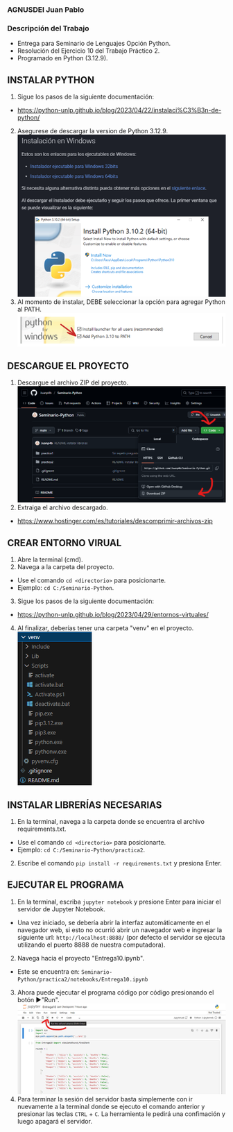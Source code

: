 ### AGNUSDEI Juan Pablo

### Descripción del Trabajo
- Entrega para Seminario de Lenguajes Opción Python.
- Resolución del Ejercicio 10 del Trabajo Práctico 2.
- Programado en Python (3.12.9).

## INSTALAR PYTHON
1. Sigue los pasos de la siguiente documentación:
  - https://python-unlp.github.io/blog/2023/04/22/instalaci%C3%B3n-de-python/
2. Asegurese de descargar la version de Python 3.12.9.
![alt text](image.png)
3. Al momento de instalar, DEBE seleccionar la opción para agregar Python al PATH.
![alt text](image-2.png)

## DESCARGUE EL PROYECTO
1. Descargue el archivo ZIP del proyecto.
![alt text](image-1.png)
2. Extraiga el archivo descargado.
  - https://www.hostinger.com/es/tutoriales/descomprimir-archivos-zip

## CREAR ENTORNO VIRUAL
1. Abre la terminal (cmd).
2. Navega a la carpeta del proyecto.
  - Use el comando `cd <directorio>` para posicionarte.
  - Ejemplo: `cd C:/Seminario-Python`.
3. Sigue los pasos de la siguiente documentación:
- https://python-unlp.github.io/blog/2023/04/29/entornos-virtuales/
4. Al finalizar, deberías tener una carpeta "venv" en el proyecto.
![alt text](image-4.png)

## INSTALAR LIBRERÍAS NECESARIAS
1. En la terminal, navega a la carpeta donde se encuentra el archivo requirements.txt.
  - Use el comando `cd <directorio>` para posicionarte.
  - Ejemplo: `cd C:/Seminario-Python/practica2`.
2. Escribe el comando `pip install -r requirements.txt` y presiona Enter.

## EJECUTAR EL PROGRAMA
1. En la terminal, escriba `jupyter notebook` y presione Enter para iniciar el servidor de Jupyter Notebook.
  - Una vez iniciado, se debería abrir la interfaz automáticamente en el navegador web, si esto no ocurrió abrir un navegador web e ingresar la siguiente url: `http://localhost:8888/` (por defecto el servidor se ejecuta utilizando el puerto 8888 de nuestra computadora).
2. Navega hacia el proyecto "Entrega10.ipynb".
  - Este se encuentra en: `Seminario-Python/practica2/notebooks/Entrega10.ipynb`
3. Ahora puede ejecutar el programa código por código presionando el botón ▶️"Run".
![alt text](image-3.png)
4. Para terminar la sesión del servidor basta simplemente con ir nuevamente a la terminal donde se ejecuto el comando anterior y presionar las teclas `CTRL` + `C`. La herramienta le pedirá una confimación y luego apagará el servidor.